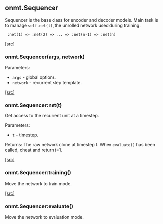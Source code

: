 <a name="onmt.Sequencer.dok"></a>


## onmt.Sequencer ##

 Sequencer is the base class for encoder and decoder models.
  Main task is to manage `self.net(t)`, the unrolled network
  used during training.

     :net(1) => :net(2) => ... => :net(n-1) => :net(n)



<a class="entityLink" href="https://github.com/opennmt/opennmt/blob/ecd46c8eee34474c91ab3606f3e19a1b9db13b22/lib/onmt/Sequencer.lua#L18">[src]</a>
<a name="onmt.Sequencer"></a>


### onmt.Sequencer(args, network) ###


Parameters:

  * `args` - global options.
  * `network` - recurrent step template.


<a class="entityLink" href="https://github.com/opennmt/opennmt/blob/ecd46c8eee34474c91ab3606f3e19a1b9db13b22/lib/onmt/Sequencer.lua#L88">[src]</a>
<a name="onmt.Sequencer:net"></a>


### onmt.Sequencer:net(t) ###

Get access to the recurrent unit at a timestep.

Parameters:
  * `t` - timestep.

Returns: The raw network clone at timestep t.
  When `evaluate()` has been called, cheat and return t=1.


<a class="entityLink" href="https://github.com/opennmt/opennmt/blob/ecd46c8eee34474c91ab3606f3e19a1b9db13b22/lib/onmt/Sequencer.lua#L108">[src]</a>
<a name="onmt.Sequencer:training"></a>


### onmt.Sequencer:training() ###

 Move the network to train mode. 

<a class="entityLink" href="https://github.com/opennmt/opennmt/blob/ecd46c8eee34474c91ab3606f3e19a1b9db13b22/lib/onmt/Sequencer.lua#L118">[src]</a>
<a name="onmt.Sequencer:evaluate"></a>


### onmt.Sequencer:evaluate() ###

 Move the network to evaluation mode. 

